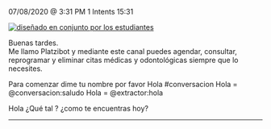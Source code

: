 

07/08/2020 @
3:31
PM
1
Intents
15:31
 
<a href="https://imgur.com/fMUI13D"><img src="https://i.imgur.com/fMUI13Dt.jpg" title="diseñado en conjunto por los estudiantes" /></a>
 
<div class="msgj">Buenas tardes.</div>
 
<div class="msgj">Me llamo Platzibot y mediante este canal puedes agendar, consultar, reprogramar y eliminar citas médicas y odontológicas siempre que lo necesites.</div>
 
Para comenzar dime tu nombre por favor
Hola
#conversacion
Hola = @conversacion:saludo
Hola = @extractor:hola
 
Hola ¿Qué tal ? ¿como te encuentras hoy?


---
